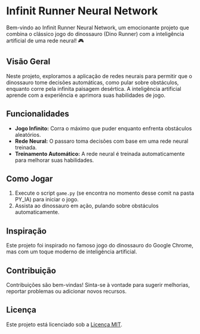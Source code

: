 # Infinit Runner Neural Network

Bem-vindo ao Infinit Runner Neural Network, um emocionante projeto que combina o clássico jogo do dinossauro (Dino Runner) com a inteligência artificial de uma rede neural! 🎮

## Visão Geral

Neste projeto, exploramos a aplicação de redes neurais para permitir que o dinossauro tome decisões automáticas, como pular sobre obstáculos, enquanto corre pela infinita paisagem desértica. A inteligência artificial aprende com a experiência e aprimora suas habilidades de jogo.

## Funcionalidades

- **Jogo Infinito:** Corra o máximo que puder enquanto enfrenta obstáculos aleatórios.
- **Rede Neural:** O passaro toma decisões com base em uma rede neural treinada.
- **Treinamento Automático:** A rede neural é treinada automaticamente para melhorar suas habilidades.

## Como Jogar

1. Execute o script `game.py` (se encontra no momento desse comit na pasta PY_IA) para iniciar o jogo.
2. Assista ao dinossauro em ação, pulando sobre obstáculos automaticamente.

## Inspiração

Este projeto foi inspirado no famoso jogo do dinossauro do Google Chrome, mas com um toque moderno de inteligência artificial.

## Contribuição

Contribuições são bem-vindas! Sinta-se à vontade para sugerir melhorias, reportar problemas ou adicionar novos recursos.

## Licença

Este projeto está licenciado sob a [Licença MIT](LICENSE).
